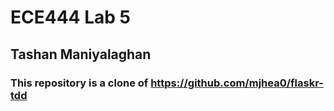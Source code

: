 # ECE444 Lab 5
## Tashan Maniyalaghan
### This repository is a clone of https://github.com/mjhea0/flaskr-tdd